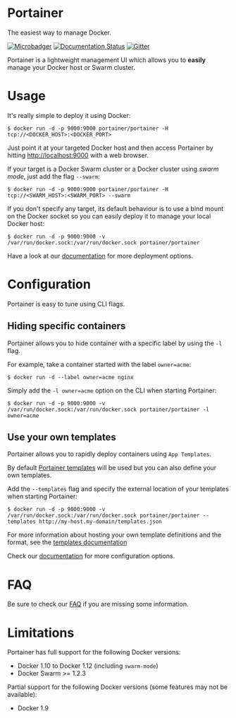 # Portainer

The easiest way to manage Docker.

[![Microbadger](https://images.microbadger.com/badges/image/portainer/portainer.svg)](http://microbadger.com/images/portainer/portainer "Image size")
[![Documentation Status](https://readthedocs.org/projects/portainer/badge/?version=stable)](http://portainer.readthedocs.io/en/stable/?badge=stable)
[![Gitter](https://badges.gitter.im/portainer/Lobby.svg)](https://gitter.im/portainer/Lobby?utm_source=badge&utm_medium=badge&utm_campaign=pr-badge)

Portainer is a lightweight management UI which allows you to **easily** manage your Docker host or Swarm cluster.

# Usage

It's really simple to deploy it using Docker:

```shell
$ docker run -d -p 9000:9000 portainer/portainer -H tcp://<DOCKER_HOST>:<DOCKER_PORT>
```

Just point it at your targeted Docker host and then access Portainer by hitting [http://localhost:9000](http://localhost:9000) with a web browser.

If your target is a Docker Swarm cluster or a Docker cluster using *swarm mode*, just add the flag `--swarm`:

```shell
$ docker run -d -p 9000:9000 portainer/portainer -H tcp://<SWARM_HOST>:<SWARM_PORT> --swarm
```

If you don't specify any target, its default behaviour is to use a bind mount on the Docker socket so you can easily deploy it to manage your local Docker host:

```shell
$ docker run -d -p 9000:9000 -v /var/run/docker.sock:/var/run/docker.sock portainer/portainer
```

Have a look at our [documentation](http://portainer.readthedocs.io/en/stable/deployment.html) for more deployment options.

# Configuration

Portainer is easy to tune using CLI flags.

## Hiding specific containers

Portainer allows you to hide container with a specific label by using the `-l` flag.

For example, take a container started with the label `owner=acme`:
```shell
$ docker run -d --label owner=acme nginx
```

Simply add the `-l owner=acme` option on the CLI when starting Portainer:
```shell
$ docker run -d -p 9000:9000 -v /var/run/docker.sock:/var/run/docker.sock portainer/portainer -l owner=acme
```

## Use your own templates

Portainer allows you to rapidly deploy containers using `App Templates`.

By default [Portainer templates](https://raw.githubusercontent.com/portainer/templates/master/templates.json) will be used but you can also define your own templates.

Add the `--templates` flag and specify the external location of your templates when starting Portainer:

```shell
$ docker run -d -p 9000:9000 -v /var/run/docker.sock:/var/run/docker.sock portainer/portainer --templates http://my-host.my-domain/templates.json
```

For more information about hosting your own template definitions and the format, see the [templates documentation](http://portainer.readthedocs.io/en/stable/templates.html)

Check our [documentation](http://portainer.readthedocs.io/en/stable/configuration.html) for more configuration options.

# FAQ

Be sure to check our [FAQ](http://portainer.readthedocs.io/en/stable/faq.html) if you are missing some information.

# Limitations

Portainer has full support for the following Docker versions:

* Docker 1.10 to Docker 1.12 (including `swarm-mode`)
* Docker Swarm >= 1.2.3

Partial support for the following Docker versions (some features may not be available):

* Docker 1.9
